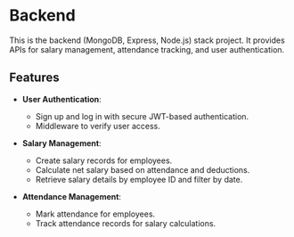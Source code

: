 # Backend

This is the backend (MongoDB, Express, Node.js) stack project. It provides APIs for salary management, attendance tracking, and user authentication.

## Features

- **User Authentication**:
  - Sign up and log in with secure JWT-based authentication.
  - Middleware to verify user access.

- **Salary Management**:
  - Create salary records for employees.
  - Calculate net salary based on attendance and deductions.
  - Retrieve salary details by employee ID and filter by date.

- **Attendance Management**:
  - Mark attendance for employees.
  - Track attendance records for salary calculations.
